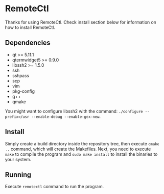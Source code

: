 # RemoteCtl

Thanks for using RemoteCtl. Check install section below for information
on how to install RemoteCtl.

## Dependencies

  - qt >= 5.11.1
  - qtermwidget5 >= 0.9.0
  - libssh2 >= 1.5.0
  - ssh
  - sshpass
  - scp
  - vim
  - pkg-config
  - g++
  - qmake

You might want to configure libssh2 with the command:
`./configure --prefix=/usr --enable-debug --enable-gex-new`.

## Install

Simply create a build directory inside the repository tree, then
execute `cmake ..` command, which will create the Makefiles. Next,
you need to execute `make` to compile the program and `sudo make install`
to install the binaries to your system.

## Running

Execute `remotectl` command to run the program.
